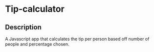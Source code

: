 # Tip-calculator
## Description
A Javascript app that calculates the tip per person based off number of people and percentage chosen.
